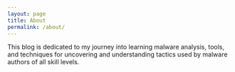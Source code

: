 ```yaml
---
layout: page
title: About
permalink: /about/
---
```


This blog is dedicated to my journey into learning malware analysis, tools, and techniques for uncovering and understanding tactics used by malware authors of all skill levels.


